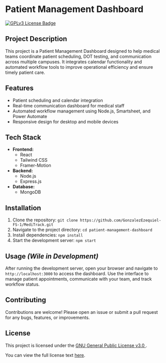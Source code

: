 <h1>Patient Management Dashboard</h1>
  
  <p>
    <a href="https://www.gnu.org/licenses/gpl-3.0.en.html" target="_blank" rel="noopener noreferrer">
      <img src="https://img.shields.io/badge/License-GPLv3-blue.svg" alt="GPLv3 License Badge" />
    </a>
  </p>

  <h2>Project Description</h2>
  <p>
    This project is a Patient Management Dashboard designed to help medical teams coordinate patient scheduling, DOT testing, and communication across multiple campuses. It integrates calendar functionality and automated workflow tools to improve operational efficiency and ensure timely patient care.
  </p>

  <h2>Features</h2>
  <ul>
    <li>Patient scheduling and calendar integration</li>
    <li>Real-time communication dashboard for medical staff</li>
    <li>Automated workflow management using Node.js, Smartsheet, and Power Automate</li>
    <li>Responsive design for desktop and mobile devices</li>
  </ul>

  <h2>Tech Stack</h2>
  <ul>
    <li><strong>Frontend:</strong><ul><li>React</li><li>Tailwind CSS</li><li>Framer-Motion</li></ul></li>
    <li><strong>Backend:</strong><ul><li>Node.js</li><li>Express.js</li></ul>
    <li><strong>Database:</strong><ul><li>MongoDB</li></ul>
  </ul>

  <h2>Installation</h2>
  <ol>
    <li>Clone the repository: <code>git clone https://github.com/GonzalezEzequiel-FS-1/MediTrack.git</code></li>
    <li>Navigate to the project directory: <code>cd patient-management-dashboard</code></li>
    <li>Install dependencies: <code>npm install</code></li>
    <li>Start the development server: <code>npm start</code></li>
  </ol>

  <h2>Usage <em>(Wile in Development)</em></h2>
  <p>
    After running the development server, open your browser and navigate to <code>http://localhost:3000</code> to access the dashboard. Use the interface to manage patient appointments, communicate with your team, and track workflow status.
  </p>

  <h2>Contributing</h2>
  <p>
    Contributions are welcome! Please open an issue or submit a pull request for any bugs, features, or improvements.
  </p>

  <h2>License</h2>
  <p>
    This project is licensed under the 
    <a href="https://www.gnu.org/licenses/gpl-3.0.en.html" target="_blank" rel="noopener noreferrer">
      GNU General Public License v3.0
    </a>.
  </p>
  <p>
    You can view the full license text 
    <a href="https://www.gnu.org/licenses/gpl-3.0.txt" target="_blank" rel="noopener noreferrer">here</a>.
  </p>
